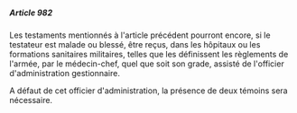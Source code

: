 ##### Article 982

Les testaments mentionnés à l'article précédent pourront encore, si le testateur est malade ou blessé, être reçus, dans les hôpitaux ou les formations sanitaires militaires, telles que les définissent les règlements de l'armée, par le médecin-chef, quel que soit son grade, assisté de l'officier d'administration gestionnaire.

A défaut de cet officier d'administration, la présence de deux témoins sera nécessaire.

